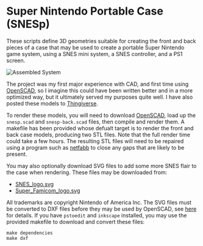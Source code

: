 Super Nintendo Portable Case (SNESp)
====================================

These scripts define 3D geometries suitable for creating the front and back
pieces of a case that may be used to create a portable Super Nintendo game
system, using a SNES mini system, a SNES controller, and a PS1 screen.

![Assembled System](http://i.imgur.com/rbYJ8RJl.jpg)

The project was my first major experience with CAD, and first time using
[OpenSCAD](http://www.openscad.org), so I imagine this could have been written
better and in a more optimized way, but it ultimately served my purposes quite
well.  I have also posted these models to
[Thingiverse](http://www.thingiverse.com/thing:151465).

To render these models, you will need to download
[OpenSCAD](http://www.openscad.org), load up the `snesp.scad` and
`snesp-back.scad` files, then compile and render them.  A makefile has been
provided whose defualt target is to render the front and back case models,
producing two STL files.  Note that the full render time could take a few
hours.  The resulting STL files will need to be repaired using a program such
as [netfabb](http://www.netfabb.com) to close any gaps that are likely to be
present.

You may also optionally download SVG files to add some more SNES flair to the
case when rendering.  These files may be downloaded from:

* [SNES_logo.svg](http://commons.wikimedia.org/wiki/File:SNES_logo.svg)
* [Super_Famicom_logo.svg](http://en.wikipedia.org/wiki/File:Super_Famicom_logo.svg)

All trademarks are copyright Nintendo of America Inc.  The SVG files must be
converted to DXF files before they may be used by OpenSCAD, see
[here](http://en.wikibooks.org/wiki/OpenSCAD_User_Manual/Other_2D_formats) for
details.  If you have `pstoedit` and `inkscape` installed, you may use the
provided makefile to download and convert these files:

    make dependencies
    make dxf
